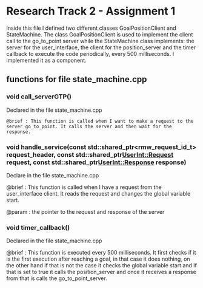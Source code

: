 # Research Track 2 - Assignment 1
Inside this file I defined two different classes GoalPositionClient and StateMachine. The class GoalPositionClient is used to implement the client call to the go_to_point server while the StateMachine class implements: the server for the user_interface, the client for the position_server and the timer callback to execute the code periodically, every 500 milliseconds. I implemented it as a component.
## functions for file state_machine.cpp

### void call_serverGTP()
	
Declared in the file state_machine.cpp
	
	@brief : This function is called when I want to make a request to the server go_to_point. It calls the server and then wait for the response.
	
### void handle_service(const std::shared_ptr<rmw_request_id_t> request_header, const std::shared_ptr<UserInt::Request> request, const std::shared_ptr<UserInt::Response> response)	

Declare in the file state_machine.cpp

@brief : This function is called when I have a request from the user_interface client. It reads the request and changes the global variable start.

@param : the pointer to the request and response of the server

### void timer_callback()

Declared in the file state_machine.cpp

@brief : This function is executed every 500 milliseconds. It first checks if it is the first execution after reaching a goal, in that case it does nothing, on the other hand if that is not the case it checks the global variable start and if that is set to true it calls the position_server and once it receives a response from that is calls the go_to_point_server.

